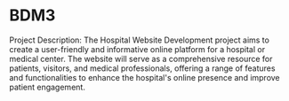 # BDM3
Project Description:
The Hospital Website Development project aims to create a user-friendly and informative online platform for a hospital or medical center. The website will serve as a comprehensive resource for patients, visitors, and medical professionals, offering a range of features and functionalities to enhance the hospital's online presence and improve patient engagement.
